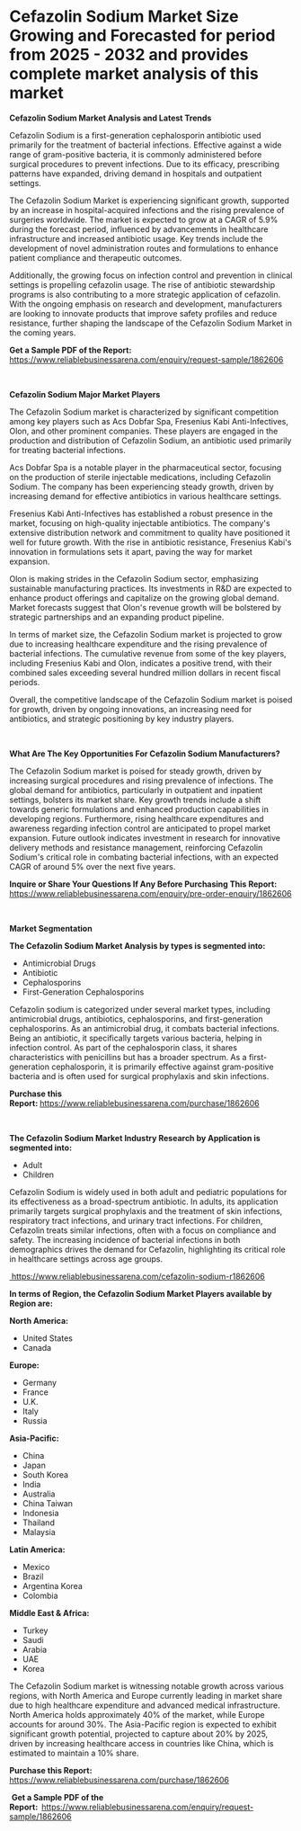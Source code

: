<p><h1>Cefazolin Sodium Market Size Growing and Forecasted for period from 2025 - 2032 and provides complete market analysis of this market</h1></p><p><strong>Cefazolin Sodium Market Analysis and Latest Trends</strong></p>
<p><p>Cefazolin Sodium is a first-generation cephalosporin antibiotic used primarily for the treatment of bacterial infections. Effective against a wide range of gram-positive bacteria, it is commonly administered before surgical procedures to prevent infections. Due to its efficacy, prescribing patterns have expanded, driving demand in hospitals and outpatient settings.</p><p>The Cefazolin Sodium Market is experiencing significant growth, supported by an increase in hospital-acquired infections and the rising prevalence of surgeries worldwide. The market is expected to grow at a CAGR of 5.9% during the forecast period, influenced by advancements in healthcare infrastructure and increased antibiotic usage. Key trends include the development of novel administration routes and formulations to enhance patient compliance and therapeutic outcomes. </p><p>Additionally, the growing focus on infection control and prevention in clinical settings is propelling cefazolin usage. The rise of antibiotic stewardship programs is also contributing to a more strategic application of cefazolin. With the ongoing emphasis on research and development, manufacturers are looking to innovate products that improve safety profiles and reduce resistance, further shaping the landscape of the Cefazolin Sodium Market in the coming years.</p></p>
<p><strong>Get a Sample PDF of the Report:&nbsp;</strong> <a href="https://www.reliablebusinessarena.com/enquiry/request-sample/1862606?utm_campaign=3313&utm_medium=2&utm_source=Github&utm_content=ia&utm_term=19042025&utm_id=cefazolin-sodium">https://www.reliablebusinessarena.com/enquiry/request-sample/1862606</a></p>
<p>&nbsp;</p>
<p><strong>Cefazolin Sodium Major Market Players</strong></p>
<p><p>The Cefazolin Sodium market is characterized by significant competition among key players such as Acs Dobfar Spa, Fresenius Kabi Anti-Infectives, Olon, and other prominent companies. These players are engaged in the production and distribution of Cefazolin Sodium, an antibiotic used primarily for treating bacterial infections.</p><p>Acs Dobfar Spa is a notable player in the pharmaceutical sector, focusing on the production of sterile injectable medications, including Cefazolin Sodium. The company has been experiencing steady growth, driven by increasing demand for effective antibiotics in various healthcare settings.</p><p>Fresenius Kabi Anti-Infectives has established a robust presence in the market, focusing on high-quality injectable antibiotics. The company's extensive distribution network and commitment to quality have positioned it well for future growth. With the rise in antibiotic resistance, Fresenius Kabi's innovation in formulations sets it apart, paving the way for market expansion.</p><p>Olon is making strides in the Cefazolin Sodium sector, emphasizing sustainable manufacturing practices. Its investments in R&D are expected to enhance product offerings and capitalize on the growing global demand. Market forecasts suggest that Olon's revenue growth will be bolstered by strategic partnerships and an expanding product pipeline.</p><p>In terms of market size, the Cefazolin Sodium market is projected to grow due to increasing healthcare expenditure and the rising prevalence of bacterial infections. The cumulative revenue from some of the key players, including Fresenius Kabi and Olon, indicates a positive trend, with their combined sales exceeding several hundred million dollars in recent fiscal periods.</p><p>Overall, the competitive landscape of the Cefazolin Sodium market is poised for growth, driven by ongoing innovations, an increasing need for antibiotics, and strategic positioning by key industry players.</p></p>
<p>&nbsp;</p>
<p><strong>What Are The Key Opportunities For Cefazolin Sodium Manufacturers?</strong></p>
<p><p>The Cefazolin Sodium market is poised for steady growth, driven by increasing surgical procedures and rising prevalence of infections. The global demand for antibiotics, particularly in outpatient and inpatient settings, bolsters its market share. Key growth trends include a shift towards generic formulations and enhanced production capabilities in developing regions. Furthermore, rising healthcare expenditures and awareness regarding infection control are anticipated to propel market expansion. Future outlook indicates investment in research for innovative delivery methods and resistance management, reinforcing Cefazolin Sodium's critical role in combating bacterial infections, with an expected CAGR of around 5% over the next five years.</p></p>
<p><strong>Inquire or Share Your Questions If Any Before Purchasing This Report:</strong> <a href="https://www.reliablebusinessarena.com/enquiry/pre-order-enquiry/1862606?utm_campaign=3313&utm_medium=2&utm_source=Github&utm_content=ia&utm_term=19042025&utm_id=cefazolin-sodium">https://www.reliablebusinessarena.com/enquiry/pre-order-enquiry/1862606</a></p>
<p>&nbsp;</p>
<p><strong>Market Segmentation</strong></p>
<p><strong>The Cefazolin Sodium Market Analysis by types is segmented into:</strong></p>
<p><ul><li>Antimicrobial Drugs</li><li>Antibiotic</li><li>Cephalosporins</li><li>First-Generation Cephalosporins</li></ul></p>
<p><p>Cefazolin sodium is categorized under several market types, including antimicrobial drugs, antibiotics, cephalosporins, and first-generation cephalosporins. As an antimicrobial drug, it combats bacterial infections. Being an antibiotic, it specifically targets various bacteria, helping in infection control. As part of the cephalosporin class, it shares characteristics with penicillins but has a broader spectrum. As a first-generation cephalosporin, it is primarily effective against gram-positive bacteria and is often used for surgical prophylaxis and skin infections.</p></p>
<p><strong>Purchase this Report:&nbsp;</strong><a href="https://www.reliablebusinessarena.com/purchase/1862606?utm_campaign=3313&utm_medium=2&utm_source=Github&utm_content=ia&utm_term=19042025&utm_id=cefazolin-sodium">https://www.reliablebusinessarena.com/purchase/1862606</a></p>
<p>&nbsp;</p>
<p><strong>The Cefazolin Sodium Market Industry Research by Application is segmented into:</strong></p>
<p><ul><li>Adult</li><li>Children</li></ul></p>
<p><p>Cefazolin Sodium is widely used in both adult and pediatric populations for its effectiveness as a broad-spectrum antibiotic. In adults, its application primarily targets surgical prophylaxis and the treatment of skin infections, respiratory tract infections, and urinary tract infections. For children, Cefazolin treats similar infections, often with a focus on compliance and safety. The increasing incidence of bacterial infections in both demographics drives the demand for Cefazolin, highlighting its critical role in healthcare settings across age groups.</p></p>
<p><a href="https://www.reliablebusinessarena.com/cefazolin-sodium-r1862606?utm_campaign=3313&utm_medium=2&utm_source=Github&utm_content=ia&utm_term=19042025&utm_id=cefazolin-sodium">&nbsp;https://www.reliablebusinessarena.com/cefazolin-sodium-r1862606</a></p>
<p><strong>In terms of Region, the Cefazolin Sodium Market Players available by Region are:</strong></p>
<p>
    <p> <strong> North America: </strong>
        <ul>
            <li>United States</li>
            <li>Canada</li>
        </ul>
        </p> 
    <p> <strong> Europe: </strong>
        <ul>
            <li>Germany</li>
            <li>France</li>
            <li>U.K.</li>
            <li>Italy</li>
            <li>Russia</li>
        </ul>
        </p> 
    <p> <strong> Asia-Pacific: </strong>
        <ul>
            <li>China</li>
            <li>Japan</li>
            <li>South Korea</li>
            <li>India</li>
            <li>Australia</li>
            <li>China Taiwan</li>
            <li>Indonesia</li>
            <li>Thailand</li>
            <li>Malaysia</li>
        </ul>
        </p> 
    <p> <strong> Latin America: </strong>
        <ul>
            <li>Mexico</li>
            <li>Brazil</li>
            <li>Argentina Korea</li>
            <li>Colombia</li>
        </ul>
        </p> 
    <p> <strong> Middle East & Africa: </strong>
        <ul>
            <li>Turkey</li>
            <li>Saudi</li>
            <li>Arabia</li>
            <li>UAE</li>
            <li>Korea</li>
        </ul>
    </p>
    </p>
<p><p>The Cefazolin Sodium market is witnessing notable growth across various regions, with North America and Europe currently leading in market share due to high healthcare expenditure and advanced medical infrastructure. North America holds approximately 40% of the market, while Europe accounts for around 30%. The Asia-Pacific region is expected to exhibit significant growth potential, projected to capture about 20% by 2025, driven by increasing healthcare access in countries like China, which is estimated to maintain a 10% share.</p></p>
<p><strong>Purchase this Report: </strong><a href="https://www.reliablebusinessarena.com/purchase/1862606?utm_campaign=3313&utm_medium=2&utm_source=Github&utm_content=ia&utm_term=19042025&utm_id=cefazolin-sodium">https://www.reliablebusinessarena.com/purchase/1862606</a></p>
<p>&nbsp;<strong>Get a Sample PDF of the Report:&nbsp;&nbsp;</strong><a href="https://www.reliablebusinessarena.com/enquiry/request-sample/1862606?utm_campaign=3313&utm_medium=2&utm_source=Github&utm_content=ia&utm_term=19042025&utm_id=cefazolin-sodium">https://www.reliablebusinessarena.com/enquiry/request-sample/1862606</a></p>
<p><strong></strong></p>
<p><p></p><p></p><p></p></p>